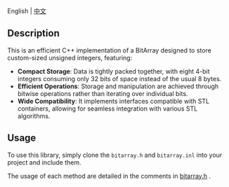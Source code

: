 English | [中文](README-CN.md)

## Description

This is an efficient C++ implementation of a BitArray designed to store custom-sized unsigned integers, featuring:

- **Compact Storage**: Data is tightly packed together, with eight 4-bit integers consuming only 32 bits of space instead of the usual 8 bytes.
- **Efficient Operations**: Storage and manipulation are achieved through bitwise operations rather than iterating over individual bits.
- **Wide Compatibility**: It implements interfaces compatible with STL containers, allowing for seamless integration with various STL algorithms.

## Usage

To use this library, simply clone the `bitarray.h` and `bitarray.inl` into your project and include them.

The usage of each method are detailed in the comments in [bitarray.h](bitarray.h) .
